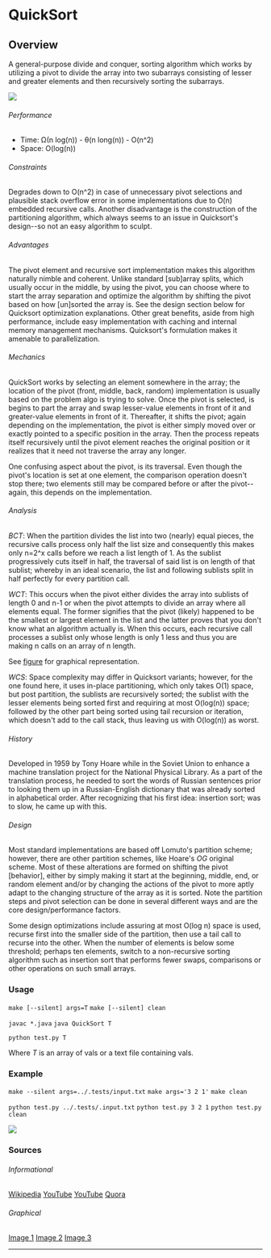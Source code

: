 # QuickSort

Overview
---
A general-purpose divide and conquer, sorting algorithm which works by utilizing a 
pivot to divide the array into two subarrays consisting of lesser and greater 
elements and then recursively sorting the subarrays.

![][a]

###### Performance
* Time: Ω(n log(n)) - θ(n long(n)) - O(n^2)
* Space: O(log(n))

###### Constraints
Degrades down to O(n^2) in case of unnecessary pivot selections and plausible stack 
overflow error in some implementations due to O(n) embedded recursive calls. 
Another disadvantage is the construction of the partitioning algorithm, 
which always seems to an issue in Quicksort's design--so not an easy 
algorithm to sculpt.

###### Advantages
The pivot element and recursive sort implementation makes this algorithm naturally 
nimble and coherent. Unlike standard [sub]array splits, which usually occur in the 
middle, by using the pivot, you can choose where to start the array separation and 
optimize the algorithm by shifting the pivot based on how [un]sorted the array is. 
See the design section below for Quicksort optimization explanations. Other great 
benefits, aside from high performance, include easy implementation with caching 
and internal memory management mechanisms. Quicksort's formulation makes it 
amenable to parallelization.

###### Mechanics
QuickSort works by selecting an element somewhere in the array; the location of 
the pivot (front, middle, back, random) implementation is usually based on the 
problem algo is trying to solve. Once the pivot is selected, is begins to part 
the array and swap lesser-value elements in front of it and greater-value 
elements in front of it. Thereafter, it shifts the pivot; again depending 
on the implementation, the pivot is either simply moved over or exactly 
pointed to a specific position in the array. Then the process repeats 
itself recursively until the pivot element reaches the original 
position or it realizes that it need not traverse the array any 
longer. 


One confusing aspect about the pivot, is its traversal. Even though the pivot's 
location is set at one element, the comparison operation doesn't stop there; 
two elements still may be compared before or after the pivot--again, this 
depends on the implementation.

###### Analysis
_BCT_:
  When the partition divides the list into two (nearly) equal pieces, the 
  recursive calls process only half the list size and consequently this 
  makes only n=2^x calls before we reach a list length of 1. As the 
  sublist progressively cuts itself in half, the traversal of said 
  list is on length of that sublist; whereby in an ideal scenario, 
  the list and following sublists split in half perfectly for 
  every partition call.


_WCT_:
  This occurs when the pivot either divides the array into sublists of length 0 
  and n-1 or when the pivot attempts to divide an array where all elements
  equal. The former signifies that the pivot (likely) happened to be the 
  smallest or largest element in the list and the latter proves that you 
  don't know what an algorithm actually is. When this occurs, each 
  recursive call processes a sublist only whose length is only 1 
  less and thus you are making n calls on an array of n length.

  See [figure](./.res/fig1.png) for graphical representation.

_WCS_:
  Space complexity may differ in Quicksort variants; however, for the one found 
  here, it uses in-place partitioning, which only takes O(1) space, but post
  partition, the sublists are recursively sorted; the sublist with the lesser 
  elements being sorted first and requiring at most O(log(n)) space; followed 
  by the other part being sorted using tail recursion or iteration, which 
  doesn't add to the call stack, thus leaving us with O(log(n)) as worst.

###### History
Developed in 1959 by Tony Hoare while in the Soviet Union to enhance a machine 
translation project for the National Physical Library. As a part of the 
translation process, he needed to sort the words of Russian sentences 
prior to looking them up in a Russian-English dictionary that was 
already sorted in alphabetical order. After recognizing that his 
first idea: insertion sort; was to slow, he came up with this.

###### Design
Most standard implementations are based off Lomuto's partition scheme; however, 
there are other partition schemes, like Hoare's _OG_ original scheme. Most of 
these alterations are formed on shifting the pivot [behavior], either by 
simply making it start at the beginning, middle, end, or random element 
and/or by changing the actions of the pivot to more aptly adapt to the 
changing structure of the array as it is sorted. Note the partition 
steps and pivot selection can be done in several different ways and 
are the core design/performance factors.

Some design optimizations include assuring at most O(log n) space is used, 
recurse first into the smaller side of the partition, then use a tail call 
to recurse into the other. When the number of elements is below some 
threshold; perhaps ten elements, switch to a non-recursive sorting 
algorithm such as insertion sort that performs fewer swaps, 
comparisons or other operations on such small arrays.

### Usage

`make [--silent] args=T`
`make [--silent] clean`

`javac *.java`
`java QuickSort T`

`python test.py T`

Where _T_ is an array of vals or a text file containing vals. 


### Example
`make --silent args=../.tests/input.txt`
`make args='3 2 1'`
`make clean`

`python test.py ../.tests/.input.txt`
`python test.py 3 2 1`
`python test.py clean`

![][b]

### Sources

###### Informational
[Wikipedia](https://en.wikipedia.org/wiki/Quicksort)
[YouTube](https://youtu.be/XE4VP_8Y0BU)
[YouTube](https://youtu.be/SLauY6PpjW4)
[Quora](http://qr.ae/TbcAbE)

###### Graphical
[Image 1](https://commons.wikimedia.org/wiki/File:Sorting_quicksort_anim.gif)
[Image 2](https://commons.wikimedia.org/wiki/File:Quicksort-example.gif)
[Image 3](http://users.informatik.uni-halle.de/~jopsi/dssea/chap6.shtml)

--------------------------------------------------------------------------------
[a]: ./.res/img1.gif
[b]: ./.res/img2.gif
